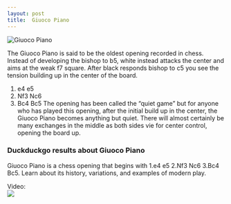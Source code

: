 ```yaml
---
layout: post
title:  Giuoco Piano
---
```



![Giuoco Piano](https://www.thechesswebsite.com/wp-content/uploads/2015/08/the-giuoco-piano.jpg)

The Giuoco Piano is said to be the oldest opening recorded in chess. Instead of developing the bishop to b5, white instead attacks the center and aims at the weak f7 square. After black responds bishop to c5 you see the tension building up in the center of the board.
1. e4 e5
2. Nf3 Nc6
3. Bc4 Bc5
The opening has been called the “quiet game” but for anyone who has played this opening, after the initial build up in the center, the Giuoco Piano becomes anything but quiet. There will almost certainly be many exchanges in the middle as both sides vie for center control, opening the board up.


### Duckduckgo results about Giuoco Piano

Giuoco Piano is a chess opening that begins with 1.e4 e5 2.Nf3 Nc6 3.Bc4 Bc5. Learn about its history, variations, and examples of modern play.

Video:  
[![](https://tse2.mm.bing.net/th?id=OVF.su0trLOw1KtP7l77mctY7g&pid=Api)](https://www.youtube.com/watch?v=HC1e2Oyydoc)

